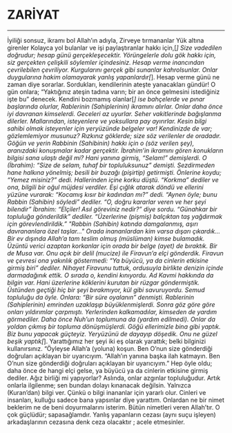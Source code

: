 # ZARİYAT
---
İyiliği sonsuz, ikramı bol Allah’ın adıyla,
Zirveye tırmananlar
Yük altına girenler
Kolayca yol bulanlar
ve işi paylaştıranlar hakkı için,[*]
Size vadedilen doğrudur;
hesap günü gerçekleşecektir.
Yörüngelerle dolu gök hakkı için,
siz gerçekten çelişkili söylemler içindesiniz.
Hesap verme inancından çevrilebilen çevriliyor.
Kurgularını gerçek gibi sunanlar kahrolsunlar.
Onlar duygularına hakim olamayarak yanlış yapanlardır[*].
Hesap verme günü ne zaman diye sorarlar.
Sordukları, kendilerinin ateşte yanacakları gündür!
O gün onlara; “Yaktığınız ateşin tadına varın; bir an önce gelmesini istediğiniz işte bu” denecek.
Kendini bozmamış olanlar[*] ise bahçelerde ve pınar başlarında olurlar,
Rablerinin (Sahiplerinin) ikramını alırlar. Onlar daha önce iyi davranan kimselerdi.
Geceleri az uyurlar.
Seher vakitlerinde bağışlanma dilerler.
Mallarından, isteyenlere ve yoksullara pay ayırırlar.
Kesin bilgi sahibi olmak isteyenler için yeryüzünde belgeler var!
Kendinizde de var; gözlemlemiyor musunuz?
Rızkınız göklerde; size söz verilenler de oradadır.
Göğün ve yerin Rabbinin (Sahibinin) hakkı için o (söz verilen şey), aranızdaki konuşmalar kadar gerçektir.
İbrahim’in ikramını gören konukların bilgisi sana ulaştı değil mi?
Hani yanına girmiş, “Selam!” demişlerdi. O (İbrahim): “Size de selam, tuhaf bir topluluksunuz” demişti.
Sezdirmeden hane halkına yönelmiş; besili bir buzağı (pişirtip) getirmişti.
Önlerine koydu; “Yemez misiniz?” dedi.
Hallerinden içine korku düştü. “Korkma” dediler ve ona, bilgili bir oğul müjdesi verdiler.
Eşi çığlık atarak döndü ve ellerini yüzüne vurarak: “Kocamış kısır bir kadından mı?” dedi.
“Aynen öyle; bunu Rabbin (Sahibin) söyledi” dediler. “O, doğru kararlar veren ve her şeyi bilendir”
İbrahim: “Elçiler! Asıl göreviniz nedir?” diye sordu.
“Günahkar bir topluluğa gönderildik” dediler.
“Üzerlerine (pişmiş) balçıktan taş yağdırmak için görevlendirildik.”
"Rabbin (Sahibin) katında damgalanmış, aşırı davrananlara özel taşlar..."
Orada inananlardan kim varsa dışarı çıkardık...
Bir ev dışında Allah’a tam teslim olmuş (müslüman) kimse bulamadık.
Üzüntü verici azaptan korkanlar için orada bir belge (ayet) de bıraktık.
Bir de Musa var. Onu açık bir delil (mucize) ile Firavun’a elçi gönderdik.
Firavun ve çevresi ona yakınlık göstermedi: “Ya büyücü, ya da cinlerin etkisine girmiş biri” dediler.
Nihayet Firavunu tuttuk, ordusuyla birlikte denizin içinde darmadağınık ettik. O sırada o, kendini kınıyordu.
Ad Kavmi hakkında da bilgin var. Hani üzerlerine köklerini kurutan bir rüzgar göndermiştik.
Üstünden geçtiği hiç bir şeyi bırakmıyor, kül gibi savuruyordu.
Semud topluluğu da öyle. Onlara: “Bir süre oyalanın” denmişti.
Rablerinin (Sahiplerinin) emrinden uzaklaşıp büyüklenmişlerdi. Sonra göz göre göre onları yıldırımlar çarpmıştı.
Yerlerinden kalkamadılar, kimseden de yardım görmediler.
Daha önce Nuh’un toplumuna da (yardım edilmedi).  Onlar da yoldan çıkmış bir topluma dönüşmüşlerdi.
Göğü ellerimizle bina gibi yaptık. Biz bunu yapacak güçteyiz.
Yeryüzünü de dayayıp döşedik. Onu ne güzel beşik yaptık[*].
Yarattığımız her şeyi iki eş olarak yarattık; belki bilginizi kullanırsınız.
“Öyleyse Allah’a (yoluna) koşun. Ben O’nun size gönderdiği doğruları açıklayan bir uyarıcıyım.
“Allah’ın yanına başka ilah katmayın. Ben O’nun size gönderdiği doğruları açıklayan bir uyarıcıyım.”
Hep öyle oldu; daha önce de hangi elçi gelse, ya büyücü ya da cinlerin etkisine girmiş dediler.
Ağız birliği mi yapıyorlar? Aslında, onlar azgınlar topluluğudur.
Artık onlarla ilgilenme; sen bundan dolayı kınanacak değilsin.
Yalnızca (Kuran’dan) bilgi ver. Çünkü o bilgi inananlar için yararlı olur.
Cinleri ve insanları, kulluğu sadece bana yapsınlar diye yarattım.
Onlardan ne bir nimet beklerim ne de beni doyurmalarını isterim.
Bütün nimetleri veren Allah’tır. O çok güçlüdür; sapasağlamdır.
Yanlış yapanların cezası (aynı suçu işleyen) arkadaşlarının cezasına denk ceza olacaktır ; acele etmesinler.